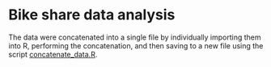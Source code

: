 # Bike share data analysis

The data were concatenated into a single file by individually importing them into R, performing the concatenation, and then saving to a new file using the script [concatenate_data.R](concatenate_data.R).

